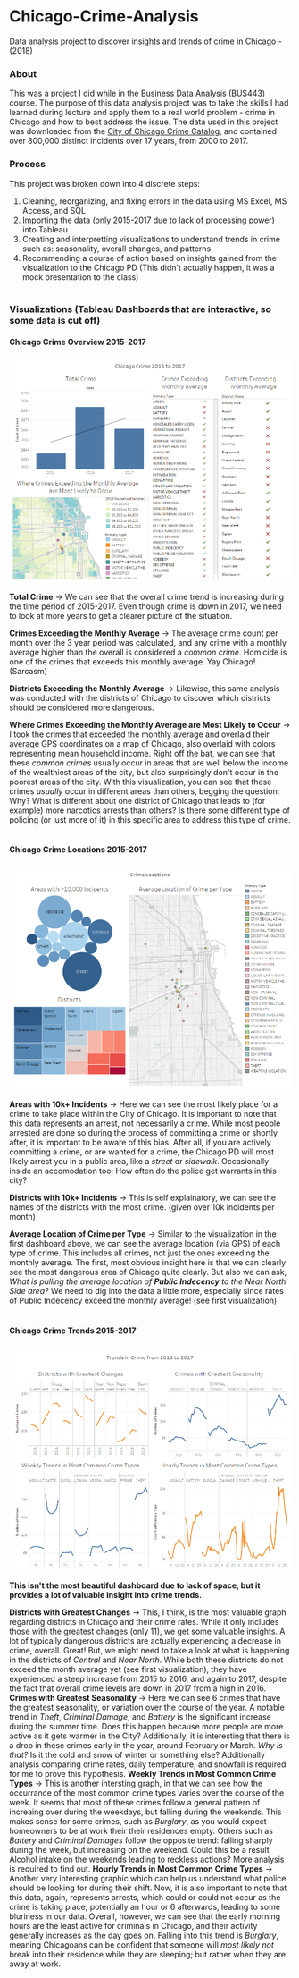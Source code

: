 # Chicago-Crime-Analysis
Data analysis project to discover insights and trends of crime in Chicago - (2018)


### About
This was a project I did while in the Business Data Analysis (BUS443) course. The purpose of this data analysis project was to take the skills I had learned during lecture and apply them to a real world problem - crime in Chicago and how to best address the issue. The data used in this project was downloaded from the [City of Chicago Crime Catalog](https://www.chicago.gov/city/en/dataset/crime.html), and contained over 800,000 distinct incidents over 17 years, from 2000 to 2017.

### Process
This project was broken down into 4 discrete steps:
1. Cleaning, reorganizing, and fixing errors in the data using MS Excel, MS Access, and SQL
2. Importing the data (only 2015-2017 due to lack of processing power) into Tableau
3. Creating and interpretting visualizations to understand trends in crime such as: seasonality, overall changes, and patterns
4. Recommending a course of action based on insights gained from the visualization to the Chicago PD (This didn't actually happen, it was a mock presentation to the class)
<br><br>

### Visualizations (Tableau Dashboards that are interactive, so some data is cut off)
#### Chicago Crime Overview 2015-2017
![Tableau img crime overview](Tableau_Overview.png)

**Total Crime** → We can see that the overall crime trend is increasing during the time period of 2015-2017. Even though crime is down in 2017, we need to look at more years to get a clearer picture of the situation.

**Crimes Exceeding the Monthly Average** → The average crime count per month over the 3 year period was calculated, and any crime with a monthly average higher than the overall is considered a *common crime*. Homicide is one of the crimes that exceeds this monthly average. Yay Chicago! (Sarcasm)

**Districts Exceeding the Monthly Average** → Likewise, this same analysis was conducted with the districts of Chicago to discover which districts should be considered more dangerous.

**Where Crimes Exceeding the Monthly Average are Most Likely to Occur** → I took the crimes that exceeded the monthly average and overlaid their average GPS coordinates on a map of Chicago, also overlaid with colors representing mean household income. Right off the bat, we can see that these *common crimes* usually occur in areas that are well below the income of the wealthiest areas of the city, but also surprisingly don't occur in the poorest areas of the city. With this visualization, you can see that these crimes *usually* occur in different areas than others, begging the question: Why? What is different about one district of Chicago that leads to (for example) more narcotics arrests than others? Is there some different type of policing (or just more of it) in this specific area to address this type of crime. 
<br><br>

#### Chicago Crime Locations 2015-2017
![Tableau img crime locations](Tableau_Location.png)

**Areas with 10k+ Incidents** → Here we can see the most likely place for a crime to take place within the City of Chicago. It is important to note that this data represents an arrest, not necessarily a crime. While most people arrested are done so during the process of committing a crime or shortly after, it is important to be aware of this bias. After all, if you are actively committing a crime, or are wanted for a crime, the Chicago PD will most likely arrest you in a public area, like a *street* or *sidewalk*. Occasionally inside an accomodation too; How often do the police get warrants in this city?

**Districts with 10k+ Incidents** → This is self explainatory, we can see the names of the districts with the most crime. (given over 10k incidents per month)

**Average Location of Crime per Type** → Similar to the visualization in the first dashboard above, we can see the average location (via GPS) of each type of crime. This includes all crimes, not just the ones exceeding the monthly average. The first, most obvious insight here is that we can clearly see the most dangerous area of Chicago quite clearly. But also we can ask, *What is pulling the average location of **Public Indecency** to the Near North Side area?* We need to dig into the data a little more, especially since rates of Public Indecency exceed the monthly average! (see first visualization)
<br><br>

#### Chicago Crime Trends 2015-2017
![Tableau img crime trends](Tableau_Trends.png)

**This isn't the most beautiful dashboard due to lack of space, but it provides a lot of valuable insight into crime trends.**

**Districts with Greatest Changes** → This, I think, is the most valuable graph regarding districts in Chicago and their crime rates. While it only includes those with the greatest changes (only 11), we get some valuable insights. A lot of typically dangerous districts are actually experiencing a decrease in crime, overall. Great! But, we might need to take a look at what is happening in the districts of *Central* and *Near North*.  While both these districts do not exceed the month average yet (see first visualization), they have experienced a steep increase from 2015 to 2016, and again to 2017, despite the fact that overall crime levels are down in 2017 from a high in 2016.
**Crimes with Greatest Seasonality** → Here we can see 6 crimes that have the greatest seasonality, or variation over the course of the year. A notable trend in *Theft*, *Criminal Damage*, and *Battery* is the significant increase during the summer time. Does this happen because more people are more active as it gets warmer in the City? Additionally, it is interesting that there is a drop in these crimes early in the year, around February or March. *Why is that?* Is it the cold and snow of winter or something else? Additionally analysis comparing crime rates, daily temperature, and snowfall is required for me to prove this hypothesis.
**Weekly Trends in Most Common Crime Types** → This is another intersting graph, in that we can see how the occurrance of the most common crime types varies over the course of the week. It seems that most of these crimes follow a general pattern of increaing over during the weekdays, but falling during the weekends. This makes sense for some crimes, such as *Burglary*, as you would expect homeowners to be at work their their residences empty. Others such as *Battery* and *Criminal Damages* follow the opposite trend: falling sharply during the week, but increasing on the weekend. Could this be a result Alcohol intake on the weekends leading to reckless actions? More analysis is required to find out.
**Hourly Trends in Most Common Crime Types** → Another very interesting graphic which can help us understand what police should be looking for during their shift. Now, it is also important to note that this data, again, represents arrests, which could or could not occur as the crime is taking place; potentially an hour or 6 afterwards, leading to some bluriness in our data. Overall, however, we can see that the early morning hours are the least active for criminals in Chicago, and their activity generally increases as the day goes on. Falling into this trend is *Burglary*, meaning Chicagoans can be confident that someone will *most likely not* break into their residence while they are sleeping; but rather when they are away at work.



